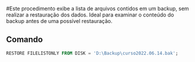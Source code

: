 #Este procedimento exibe a lista de arquivos contidos em um backup, sem realizar a restauração dos dados. Ideal para examinar o conteúdo do backup antes de uma possível restauração.

## Comando

```sql
RESTORE FILELISTONLY FROM DISK = 'D:\Backup\curso2022.06.14.bak';
```